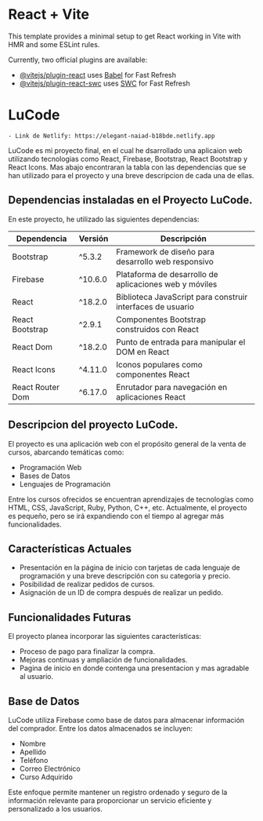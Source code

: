 # React + Vite

This template provides a minimal setup to get React working in Vite with HMR and some ESLint rules.

Currently, two official plugins are available:

- [@vitejs/plugin-react](https://github.com/vitejs/vite-plugin-react/blob/main/packages/plugin-react/README.md) uses [Babel](https://babeljs.io/) for Fast Refresh
- [@vitejs/plugin-react-swc](https://github.com/vitejs/vite-plugin-react-swc) uses [SWC](https://swc.rs/) for Fast Refresh

# LuCode
    - Link de Netlify: https://elegant-naiad-b18bde.netlify.app

LuCode es mi proyecto final, en el cual he dsarrollado una aplicaion web utilizando tecnologias como React, Firebase, Bootstrap, React Bootstrap y React Icons. Mas abajo encontraran la tabla con las dependencias que se han utilizado para el proyecto y una breve descripcion de cada una de ellas.

## Dependencias instaladas en el Proyecto LuCode.

En este proyecto, he utilizado las siguientes dependencias:

| Dependencia      | Versión     | Descripción                                                |
| ---------------  | ----------  | -----------------------------------------------------------|
| Bootstrap        | ^5.3.2      | Framework de diseño para desarrollo web responsivo         |
| Firebase         | ^10.6.0     | Plataforma de desarrollo de aplicaciones web y móviles     |
| React            | ^18.2.0     | Biblioteca JavaScript para construir interfaces de usuario |
| React Bootstrap  | ^2.9.1      | Componentes Bootstrap construidos con React                |
| React Dom        | ^18.2.0     | Punto de entrada para manipular el DOM en React            |
| React Icons      | ^4.11.0     | Iconos populares como componentes React                    |
| React Router Dom | ^6.17.0     | Enrutador para navegación en aplicaciones React            |

## Descripcion del proyecto LuCode.

El proyecto es una aplicación web con el propósito general de la venta de cursos, abarcando temáticas como:

- Programación Web
- Bases de Datos
- Lenguajes de Programación

Entre los cursos ofrecidos se encuentran aprendizajes de tecnologías como HTML, CSS, JavaScript, Ruby, Python, C++, etc. Actualmente, el proyecto es pequeño, pero se irá expandiendo con el tiempo al agregar más funcionalidades.

## Características Actuales

- Presentación en la página de inicio con tarjetas de cada lenguaje de programación y una breve descripción con su categoria y precio.
- Posibilidad de realizar pedidos de cursos.
- Asignación de un ID de compra después de realizar un pedido.

## Funcionalidades Futuras

El proyecto planea incorporar las siguientes características:

- Proceso de pago para finalizar la compra.
- Mejoras continuas y ampliación de funcionalidades.
- Pagina de inicio en donde contenga una presentacion y mas agradable al usuario.

## Base de Datos

LuCode utiliza Firebase como base de datos para almacenar información del comprador. Entre los datos almacenados se incluyen:

- Nombre
- Apellido
- Teléfono
- Correo Electrónico
- Curso Adquirido

Este enfoque permite mantener un registro ordenado y seguro de la información relevante para proporcionar un servicio eficiente y personalizado a los usuarios.
